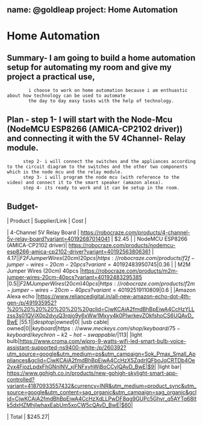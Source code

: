 name: @goldleap
project: Home Automation
---

#  Home Automation

## Summary- I am going to build a home automation setup for automating my room and give my project a practical use, 
            i choose to work on home automation because i am enthuastic about how technology can be used to automate
            the day to day easy tasks with the help of technology.


## Plan - step 1- I will start with the Node-Mcu (NodeMCU ESP8266 (AMICA-CP2102 driver)) and connecting it with the 5V 4Channel- Relay module.
          step 2- i will connect the switches and the appliances according to the circuit diagram to the switches and the other two components which is the node mcu and the relay module.
          step 3- i will program the node mcu (with reference to the video) and connect it to the smart speaker (amazon alexa).
          step 4- its ready to work and it can be setup in the room.


## Budget- 

| Product         | Supplier/Link                         | Cost   |

| 4-Channel 5V Relay Board | https://robocraze.com/products/4-channel-5v-relay-board?variant=40192687014041                        | $2.45 |
| NodeMCU ESP8266 (AMICA-CP2102 driver)| https://robocraze.com/products/nodemcu-esp8266-amica-cp2102-driver?variant=40192563806361 | $4.17 |
| F2F Jumper Wires (20cm) 20pcs       |https://robocraze.com/products/f2f-jumper-wires-20cm-20pcs?variant=40192483950745           |$0.36  |
| M2M Jumper Wires (20cm) 40pcs |https://robocraze.com/products/m2m-jumper-wires-20cm-40pcs?variant=40192483295385                 |$0.5   | 
|F2M Jumper Wires (20cm) 40pcs| https://robocraze.com/products/f2m-jumper-wires-20cm-40pcs?variant=40192519110809                  |$0.6   |
|Amazon Alexa echo            |https://www.reliancedigital.in/all-new-amazon-echo-dot-4th-gen-/p/491935952?%20%20%20%20%20%20%20gclid=CjwKCAiA2fmdBhBpEiwA4CcHzYLLzss3s01QVjX0p2dvuQ3rqjo9y6xWw1Mxvy4k0PIwrkevZOkfshoCS6UQAvD_BwE |$55.1|
|desptop| owned |$0|
|usb cable| owned|$0|
|keyboard| https://www.meckeys.com/shop/keyboard/75-keyboard/keychron-k2-hot-swappable/|$113|
|light bulb|https://www.croma.com/wipro-9-watts-wifi-led-smart-bulb-voice-assistant-supported-ns9400-white-/p/260392?utm_source=google&utm_medium=ps&utm_campaign=Sok_Pmax_Small_Appliances&gclid=CjwKCAiA2fmdBhBpEiwA4CcHzX5ZqdrIQFboJqCRTDb4Oe2yx4FiozLpdxFhGNnINV_xjFNFxyhWjBoCCyIQAvD_BwE|$9|
|light bar| https://www.gohigh.co.in/products/new-gohigh-skylight-smart-app-controlled?variant=41870933557432&currency=INR&utm_medium=product_sync&utm_source=google&utm_content=sag_organic&utm_campaign=sag_organic&gclid=CjwKCAiA2fmdBhBpEiwA4CcHzXdLLPwDF8qg9GUPc5Ghvr_q5AYTq68ltk5dxHZMhjlwhaxEabUm5xoCW5cQAvD_BwE|$60|

 | Total  | $245.27| 
